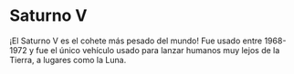 # Saturno V

¡El Saturno V es el cohete más pesado del mundo! Fue usado entre 1968-1972 y fue
el único vehículo usado para lanzar humanos muy lejos de la Tierra, a lugares
como la Luna.
